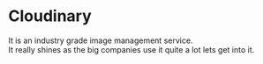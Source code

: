 # Cloudinary

It is an industry grade image management service.  
It really shines as the big companies use it quite a lot lets get into it.  
